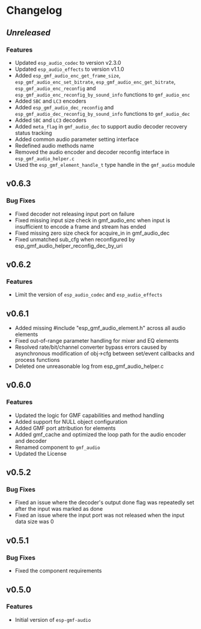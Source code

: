 # Changelog

## *Unreleased*

### Features

- Updated `esp_audio_codec` to version v2.3.0
- Updated `esp_audio_effects` to version v1.1.0
- Added `esp_gmf_audio_enc_get_frame_size`, `esp_gmf_audio_enc_set_bitrate`, `esp_gmf_audio_enc_get_bitrate`, `esp_gmf_audio_enc_reconfig` and `esp_gmf_audio_enc_reconfig_by_sound_info` functions to `gmf_audio_enc`
- Added `SBC` and `LC3` encoders
- Added `esp_gmf_audio_dec_reconfig` and `esp_gmf_audio_dec_reconfig_by_sound_info` functions to `gmf_audio_dec`
- Added `SBC` and `LC3` decoders
- Added `meta_flag` in `gmf_audio_dec` to support audio decoder recovery status tracking
- Added common audio parameter setting interface
- Redefined audio methods name
- Removed the audio encoder and decoder reconfig interface in `esp_gmf_audio_helper.c`
- Used the `esp_gmf_element_handle_t` type handle in the `gmf_audio` module

## v0.6.3

### Bug Fixes

- Fixed decoder not releasing input port on failure
- Fixed missing input size check in gmf_audio_enc when input is insufficient to encode a frame and stream has ended
- Fixed missing zero size check for acquire_in in gmf_audio_dec
- Fixed unmatched sub_cfg when reconfigured by esp_gmf_audio_helper_reconfig_dec_by_uri

## v0.6.2

### Features

- Limit the version of `esp_audio_codec` and `esp_audio_effects`


## v0.6.1

- Added missing #include "esp_gmf_audio_element.h" across all audio elements
- Fixed out-of-range parameter handling for mixer and EQ elements
- Resolved rate/bit/channel converter bypass errors caused by asynchronous modification of obj->cfg between set/event callbacks and process functions
- Deleted one unreasonable log from esp_gmf_audio_helper.c


## v0.6.0

### Features
- Updated the logic for GMF capabilities and method handling
- Added support for NULL object configuration
- Added GMF port attribution for elements
- Added gmf_cache and optimized the loop path for the audio encoder and decoder
- Renamed component to `gmf_audio`
- Updated the License


## v0.5.2

### Bug Fixes

- Fixed an issue where the decoder's output done flag was repeatedly set after the input was marked as done
- Fixed an issue where the input port was not released when the input data size was 0


## v0.5.1

### Bug Fixes

- Fixed the component requirements


## v0.5.0

### Features

- Initial version of `esp-gmf-audio`
